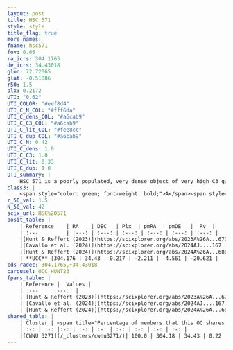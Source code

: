 ```yaml
---
layout: post
title: HSC 571
style: style
title_flag: true
more_names: 
fname: hsc571
fov: 0.05
ra_icrs: 304.1765
de_icrs: 34.43018
glon: 72.72065
glat: -0.51886
r50: 1.5
plx: 0.2172
UTI: "0.62"
UTI_COLOR: "#eef8d4"
UTI_C_N_COL: "#fff6da"
UTI_C_dens_COL: "#a6cab9"
UTI_C_C3_COL: "#a6cab9"
UTI_C_lit_COL: "#fee8cc"
UTI_C_dup_COL: "#a6cab9"
UTI_C_N: 0.42
UTI_C_dens: 1.0
UTI_C_C3: 1.0
UTI_C_lit: 0.33
UTI_C_dup: 1.0
UTI_summary: |
    HSC 571 is a poorly populated, very dense object of very high C3 quality. It was recently reported in the literature. This object shares a large percentage of members with a later reported entry.
class3: |
    <span style="color: green; font-weight: bold;">A</span><span style="color: green; font-weight: bold;">A</span>
r_50_val: 1.5
N_50_val: 42
scix_url: HSC%20571
posit_table: |
    | Reference    | RA    | DEC   | Plx  | pmRA  | pmDE   |  Rv  |
    | :---         | :---: | :---: | :---: | :---: | :---: | :---: |
    |[Hunt & Reffert (2023)](https://scixplorer.org/abs/2023A%26A...673A.114H) | 304.17 | 34.433 | 0.218 | -2.216 | -4.565 | -20.962 |
    |[Cavallo et al. (2024)](https://scixplorer.org/abs/2024AJ....167...12C) | 304.17 | 34.43 | 0.221 | -- | -- | -- |
    |[Hunt & Reffert (2024)](https://scixplorer.org/abs/2024A%26A...686A..42H) | 304.17 | 34.433 | 0.218 | -2.216 | -4.565 | -20.962 |
    | **UCC** |304.176 | 34.43 | 0.217 | -2.211 | -4.561 | -20.621 | 
cds_radec: 304.1765,+34.43018
carousel: UCC_HUNT23
fpars_table: |
    | Reference |  Values |
    | :---  |  :---:  |
    | [Hunt & Reffert (2023)](https://scixplorer.org/abs/2023A%26A...673A.114H) | `AV50=5.761, diffAV50=2.597, MOD50=12.913, logAge50=8.814` |
    | [Cavallo et al. (2024)](https://scixplorer.org/abs/2024AJ....167...12C) | `AV50=5.65, dMod50=13.0, logAge50=7.98, [Fe/H]50=0.37` |
    | [Hunt & Reffert (2024)](https://scixplorer.org/abs/2024A%26A...686A..42H) | `MassJ=2699.85` |
shared_table: |
    | Cluster | <span title="Percentage of members that this OC shares with the ones listed">%</span>   | RA   | DEC   | Plx   | pmRA  | pmDE  | Rv | UTI |
    | :-: | :-: |:-: | :-: | :-: | :-: | :-: | :-: | :-: |
    |[CWNU 3271](/_clusters/cwnu3271/)| 100.0 | 304.18 | 34.43 | 0.22 | -2.22 | -4.57 | -20.62 |0.26 |
---
```

